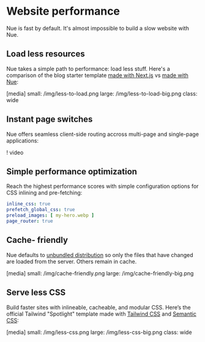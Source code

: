 
# Website performance
Nue is fast by default. It's almost impossible to build a slow website with Nue.


## Load less resources
Nue takes a simple path to performance: load less stuff. Here's a comparison of the blog starter template [made with Next.js](//next-blog-starter.vercel.app/) vs [made with Nue](//nuejs.org/@nextjs-blog/):

[media]
  small: /img/less-to-load.png
  large: /img/less-to-load-big.png
  class: wide


## Instant page switches
Nue offers seamless client-side routing accross multi-page and single-page applications:

! video


## Simple performance optimization
Reach the highest performance scores with simple configuration options for CSS inlining and pre-fetching:

``` yaml
inline_css: true
prefetch_global_css: true
preload_images: [ my-hero.webp ]
page_router: true
```


## Cache- friendly
Nue defaults to [unbundled distribution](../concepts/js-modules#unbundled) so only the files that have changed are loaded from the server. Others remain in cache.

[media]
  small: /img/cache-friendly.png
  large: /img/cache-friendly-big.png


## Serve less CSS
Build faster sites with inlineable, cacheable, and modular CSS. Here’s the official Tailwind "Spotlight" template made with [Tailwind CSS]( //spotlight.tailwindui.com/) and [Semantic CSS](//nuejs.org/@spotlight/):

[media]
  small: /img/less-css.png
  large: /img/less-css-big.png
  class: wide



